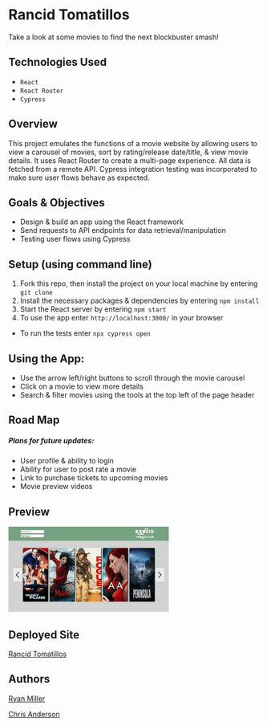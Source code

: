 # Rancid Tomatillos 

Take a look at some movies to find the next blockbuster smash!

## Technologies Used

* `React`
* `React Router`
* `Cypress`

## Overview

This project emulates the functions of a movie website by allowing users to view a carousel of movies, sort by rating/release date/title, & view movie details. It uses React Router to create a multi-page experience. All data is fetched from a remote API. Cypress integration testing was incorporated to make sure user flows behave as expected.

## Goals & Objectives

* Design & build an app using the React framework
* Send requests to API endpoints for data retrieval/manipulation
* Testing user flows using Cypress

## Setup (using command line)

1. Fork this repo, then install the project on your local machine by entering `git clone`
2. Install the necessary packages & dependencies by entering `npm install`
3. Start the React server by entering `npm start`
5. To use the app enter `http://localhost:3000/` in your browser

* To run the tests enter `npx cypress open`

## Using the App:

- Use the arrow left/right buttons to scroll through the movie carousel
- Click on a movie to view more details
- Search & filter movies using the tools at the top left of the page header

## Road Map
##### Plans for future updates:

* User profile & ability to login
* Ability for user to post rate a movie
* Link to purchase tickets to upcoming movies
* Movie preview videos

## Preview

![Page Preview:](./rancid-preview.gif)

## Deployed Site

[Rancid Tomatillos](http://spotless-channel.surge.sh/)

## Authors

[Ryan Miller](https://github.com/ryan-d-miller)

[Chris Anderson](https://github.com/mistercanderson)
